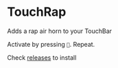 # TouchRap

Adds a rap air horn to your TouchBar

Activate by pressing `📢`. Repeat.

Check [releases](https://github.com/iammenasco/TouchRap/releases) to install
